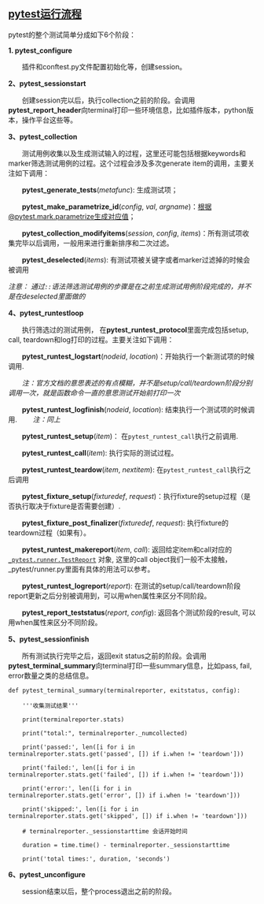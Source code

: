 ## [pytest运行流程](https://www.cnblogs.com/crystal1126/p/13293057.html)

pytest的整个测试简单分成如下6个阶段：

**1. pytest_configure**

　　插件和conftest.py文件配置初始化等，创建session。

**2、pytest_sessionstart**

　　创建session完以后，执行collection之前的阶段。会调用**pytest_report_header**向terminal打印一些环境信息，比如插件版本，python版本，操作平台这些等。

**3、pytest_collection**

　　测试用例收集以及生成测试输入的过程，这里还可能包括根据keywords和marker筛选测试用例的过程。这个过程会涉及多次generate item的调用，主要关注如下调用：

　　**pytest_generate_tests**(*metafunc*): 生成测试项；

　　**pytest_make_parametrize_id**(*config*, *val*, *argname*)：根据@pytest.mark.parametrize生成对应值；

　　**pytest_collection_modifyitems**(*session*, *config*, *items*)：所有测试项收集完毕以后调用，一般用来进行重新排序和二次过滤。

　　**pytest_deselected**(*items*): 有测试项被关键字或者marker过滤掉的时候会被调用

*注意： 通过`::`语法筛选测试用例的步骤是在之前生成测试用例阶段完成的，并不是在deselected里面做的*

**4、pytest_runtestloop**

　　执行筛选过的测试用例， 在**pytest_runtest_protocol**里面完成包括setup, call, teardown和log打印的过程。主要关注如下调用： 

　　**pytest_runtest_logstart**(*nodeid*, *location*)：开始执行一个新测试项的时候调用.

　　*注：官方文档的意思表述的有点模糊，并不是setup/call/teardown阶段分别调用一次，就是函数命令一直的意思测试开始前打印一次*

　　**pytest_runtest_logfinish**(*nodeid*, *location*): 结束执行一个测试项的时候调用.
　　*注：同上*

　　**pytest_runtest_setup**(*item*)： 在`pytest_runtest_call`执行之前调用.

　　**pytest_runtest_call**(*item*): 执行实际的测试过程。

　　**pytest_runtest_teardow**(*item*, *nextitem*): 在`pytest_runtest_call`执行之后调用

　　**pytest_fixture_setup**(*fixturedef*, *request*)：执行fixture的setup过程（是否执行取决于fixture是否需要创建）.

　　**pytest_fixture_post_finalizer**(*fixturedef*, *request*): 执行fixture的teardown过程（如果有）。

　　**pytest_runtest_makereport**(*item*, *call*): 返回给定item和call对应的 [`_pytest.runner.TestReport`](https://docs.pytest.org/en/latest/reference.html#_pytest.runner.TestReport) 对象, 这里的call object我们一般不太接触，_pytest/runner.py里面有具体的用法可以参考。

　　**pytest_runtest_logreport**(*report*): 在测试的setup/call/teardown阶段report更新之后分别被调用到，可以用when属性来区分不同阶段。

　　**pytest_report_teststatus**(*report*, *config*): 返回各个测试阶段的result, 可以用when属性来区分不同阶段。

**5、pytest_sessionfinish**

　　所有测试执行完毕之后，返回exit status之前的阶段。会调用**pytest_terminal_summary**向terminal打印一些summary信息，比如pass, fail, error数量之类的总结信息。

```
def pytest_terminal_summary(terminalreporter, exitstatus, config):

    '''收集测试结果'''

    print(terminalreporter.stats)

    print("total:", terminalreporter._numcollected)

    print('passed:', len([i for i in terminalreporter.stats.get('passed', []) if i.when != 'teardown']))

    print('failed:', len([i for i in terminalreporter.stats.get('failed', []) if i.when != 'teardown']))

    print('error:', len([i for i in terminalreporter.stats.get('error', []) if i.when != 'teardown']))

    print('skipped:', len([i for i in terminalreporter.stats.get('skipped', []) if i.when != 'teardown']))

    # terminalreporter._sessionstarttime 会话开始时间

    duration = time.time() - terminalreporter._sessionstarttime

    print('total times:', duration, 'seconds')
```

**6、pytest_unconfigure**

　　session结束以后，整个process退出之前的阶段。

